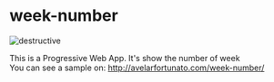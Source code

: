 # week-number
![destructive](https://img.shields.io/badge/Version-v1.0.1-blue.svg?style=flat)

This is a Progressive Web App. It's show the number of week  
You can see a sample on: http://avelarfortunato.com/week-number/ 


